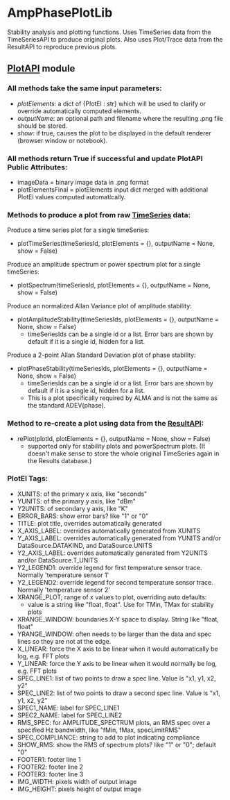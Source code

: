 # AmpPhasePlotLib

Stability analysis and plotting functions.
Uses TimeSeries data from the TimeSeriesAPI to produce original plots.
Also uses Plot/Trace data from the ResultAPI to reproduce previous plots.

## [PlotAPI](PlotAPI.py) module

### All methods take the same input parameters:
* *plotElements*: a dict of {PlotEl : str} which will be used to clarify or override automatically computed elements.
* *outputName*: an optional path and filename where the resulting .png file should be stored.
* *show*: if true, causes the plot to be displayed in the default renderer (browser window or notebook).

### All methods return True if successful and update PlotAPI Public Attributes:
* imageData = binary image data in .png format
* plotElementsFinal = plotElements input dict merged with additional PlotEl values computed automatically.

### Methods to produce a plot from raw [TimeSeries](AmpPhaseDataLib/Readme.MD) data:
Produce a time series plot for a single timeSeries:
* plotTimeSeries(timeSeriesId, plotElements = {}, outputName = None, show = False)  

Produce an amplitude spectrum or power spectrum plot for a single timeSeries:
* plotSpectrum(timeSeriesId, plotElements = {}, outputName = None, show = False)

Produce an normalized Allan Variance plot of amplitude stability:
* plotAmplitudeStability(timeSeriesIds, plotElements = {}, outputName = None, show = False)  
  - timeSeriesIds can be a single id or a list. Error bars are shown by default if it is a single id, hidden for a list.

Produce a 2-point Allan Standard Deviation plot of phase stability:
* plotPhaseStability(timeSeriesIds, plotElements = {}, outputName = None, show = False)  
  - timeSeriesIds can be a single id or a list. Error bars are shown by default if it is a single id, hidden for a list.
  - This is a plot specifically required by ALMA and is not the same as the standard ADEV(phase).  

### Method to re-create a plot using data from the [ResultAPI](AmpPhaseDataLib/Readme.MD):
* rePlot(plotId, plotElements = {}, outputName = None, show = False)
  - supported only for stability plots and powerSpectrum plots.  (It doesn't make sense to store the whole original TimeSeries again in the Results database.)

### PlotEl Tags:
* XUNITS: of the primary x axis, like "seconds"
* YUNITS: of the primary y axis, like "dBm"
* Y2UNITS: of secondary y axis, like "K"
* ERROR_BARS: show error bars?  like "1" or "0"
* TITLE: plot title, overrides automatically generated
* X_AXIS_LABEL: overrides automatically generated from XUNITS
* Y_AXIS_LABEL: overrides automatically generated from YUNITS and/or DataSource.DATAKIND, and DataSource.UNITS
* Y2_AXIS_LABEL: overrides automatically generated from Y2UNITS and/or DataSource.T_UNITS
* Y2_LEGEND1: override legend for first temperature sensor trace.  Normally 'temperature sensor 1'
* Y2_LEGEND2: override legend for second temperature sensor trace.  Normally 'temperature sensor 2'
* XRANGE_PLOT; range of x values to plot, overriding auto defaults: 
  - value is a string like "float, float". Use for TMin, TMax for stability plots
* XRANGE_WINDOW: boundaries X-Y space to display.  String like "float, float"
* YRANGE_WINDOW: often needs to be larger than the data and spec lines so they are not at the edge.
* X_LINEAR: force the X axis to be linear when it would automatically be log, e.g. FFT plots
* Y_LINEAR: force the Y axis to be linear when it would normally be log, e.g. FFT plots
* SPEC_LINE1: list of two points to draw a spec line. Value is "x1, y1, x2, y2"
* SPEC_LINE2: list of two points to draw a second spec line. Value is "x1, y1, x2, y2"
* SPEC1_NAME: label for SPEC_LINE1
* SPEC2_NAME: label for SPEC_LINE2
* RMS_SPEC: for AMPLITUDE_SPECTRUM plots, an RMS spec over a specified Hz bandwidth, like "fMin, fMax, specLimitRMS"
* SPEC_COMPLIANCE: string to add to plot indicating compliance
* SHOW_RMS: show the RMS of spectrum plots?  like "1" or "0"; default "0"
* FOOTER1: footer line 1
* FOOTER2: footer line 2 
* FOOTER3: footer line 3 
* IMG_WIDTH: pixels width of output image
* IMG_HEIGHT: pixels height of output image